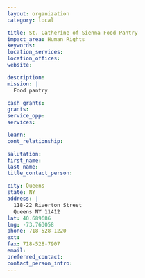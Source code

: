```yaml
---
layout: organization
category: local

title: St. Catherine of Sienna Food Pantry
impact_area: Human Rights
keywords: 
location_services: 
location_offices: 
website: 

description: 
mission: |
  Food pantry

cash_grants: 
grants: 
service_opp: 
services: 

learn: 
cont_relationship: 

salutation: 
first_name: 
last_name: 
title_contact_person: 

city: Queens
state: NY
address: |
  118-22 Riverton Street    
  Queens NY 11412
lat: 40.689686
lng: -73.763058
phone: 718-528-1220
ext: 
fax: 718-528-7907
email: 
preferred_contact: 
contact_person_intro: 
---
```

